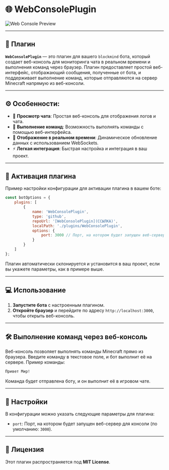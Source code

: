
# 🌐 WebConsolePlugin

![Web Console Preview](./1.png)

---

## 📖 Плагин
**`WebConsolePlugin`** — это плагин для вашего `blockmind` бота, который создает веб-консоль для мониторинга чата в реальном времени и выполнения команд через браузер. Плагин предоставляет простой веб-интерфейс, отображающий сообщения, полученные от бота, и поддерживает выполнение команд, которые отправляются на сервер Minecraft напрямую из веб-консоли.

---

## ⚙️ Особенности:
- 📝 **Просмотр чата**: Простая веб-консоль для отображения логов и чата.
- 💬 **Выполнение команд**: Возможность выполнять команды с помощью веб-интерфейса.
- 🔄 **Отображение в реальном времени**: Динамическое обновление данных с использованием WebSockets.
- ⚡ **Легкая интеграция**: Быстрая настройка и интеграция в ваш проект.

---

## 🚀 Активация плагина
Пример настройки конфигурации для активации плагина в вашем боте:

```javascript
const botOptions = {
    plugins: [
        {
            name: 'WebConsolePlugin',
            type: 'github',
            repoUrl: '[WebConsolePlugin](ССЫЛКА)', 
            localPath: './plugins/WebConsolePlugin',
            options: {
                port: 3000 // Порт, на котором будет запущен веб-сервер
            }
        }
    ]
};
```

Плагин автоматически склонируется и установится в ваш проект, если вы укажете параметры, как в примере выше.

---

## 💻 Использование
1. **Запустите бота** с настроенным плагином.
2. **Откройте браузер** и перейдите по адресу `http://localhost:3000`, чтобы открыть веб-консоль.

---

## 🛠️ Выполнение команд через веб-консоль
Веб-консоль позволяет выполнять команды Minecraft прямо из браузера. Введите команду в текстовое поле, и бот выполнит её на сервере. Пример команды:

```bash
Привет Мир!
```

Команда будет отправлена боту, и он выполнит её в игровом чате.

---

## 🔧 Настройки
В конфигурации можно указать следующие параметры для плагина:
- `port`: Порт, на котором будет запущен веб-сервер для консоли (по умолчанию: `3000`).

---


## 📄 Лицензия
Этот плагин распространяется под **MIT License**.